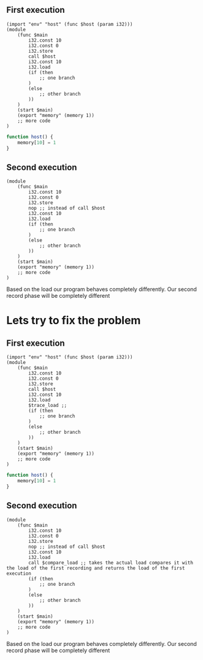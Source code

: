 ## First execution
```wasm
(import "env" "host" (func $host (param i32)))
(module
    (func $main
        i32.const 10
        i32.const 0
        i32.store
        call $host
        i32.const 10
        i32.load
        (if (then
            ;; one branch
        )
        (else
            ;; other branch
        ))
    )
    (start $main)
    (export "memory" (memory 1))
    ;; more code
)
```
```javascript
function host() {
    memory[10] = 1
}
```

## Second execution
```wasm
(module
    (func $main
        i32.const 10
        i32.const 0
        i32.store
        nop ;; instead of call $host
        i32.const 10
        i32.load
        (if (then
            ;; one branch
        )
        (else
            ;; other branch
        ))
    )
    (start $main)
    (export "memory" (memory 1))
    ;; more code
)
```
Based on the load our program behaves completely differently. Our second record phase will be completely different

# Lets try to fix the problem

## First execution
```wasm
(import "env" "host" (func $host (param i32)))
(module
    (func $main
        i32.const 10
        i32.const 0
        i32.store
        call $host
        i32.const 10
        i32.load
        $trace_load ;;
        (if (then
            ;; one branch
        )
        (else
            ;; other branch
        ))
    )
    (start $main)
    (export "memory" (memory 1))
    ;; more code
)
```
```javascript
function host() {
    memory[10] = 1
}
```

## Second execution
```wasm
(module
    (func $main
        i32.const 10
        i32.const 0
        i32.store
        nop ;; instead of call $host
        i32.const 10
        i32.load
        call $compare_load ;; takes the actual load compares it with the load of the first recording and returns the load of the first execution
        (if (then
            ;; one branch
        )
        (else
            ;; other branch
        ))
    )
    (start $main)
    (export "memory" (memory 1))
    ;; more code
)
```
Based on the load our program behaves completely differently. Our second record phase will be completely different